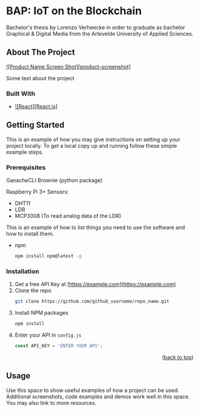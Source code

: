 # BAP: IoT on the Blockchain
Bachelor's thesis by Lorenzo Verheecke in order to graduate as bachelor Graphical & Digital Media from the Artevelde University of Applied Sciences.


<!-- ABOUT THE PROJECT -->
## About The Project

[![Product Name Screen Shot][product-screenshot]](https://example.com)

Some text about the project




### Built With

* [![React][React.js]][React-url]




<!-- GETTING STARTED -->
## Getting Started

This is an example of how you may give instructions on setting up your project locally.
To get a local copy up and running follow these simple example steps.

### Prerequisites

GanacheCLI
Brownie (python package)

Raspberry Pi 3+
Sensors:
- DHT11
- LDR
- MCP3008 (To read analog data of the LDR)

This is an example of how to list things you need to use the software and how to install them.
* npm
  ```sh
  npm install npm@latest -g
  ```

### Installation

1. Get a free API Key at [https://example.com](https://example.com)
2. Clone the repo
   ```sh
   git clone https://github.com/github_username/repo_name.git
   ```
3. Install NPM packages
   ```sh
   npm install
   ```
4. Enter your API in `config.js`
   ```js
   const API_KEY = 'ENTER YOUR API';
   ```

<p align="right">(<a href="#readme-top">back to top</a>)</p>



<!-- USAGE EXAMPLES -->
## Usage

Use this space to show useful examples of how a project can be used. Additional screenshots, code examples and demos work well in this space. You may also link to more resources.







[React-url]: https://reactjs.org/
